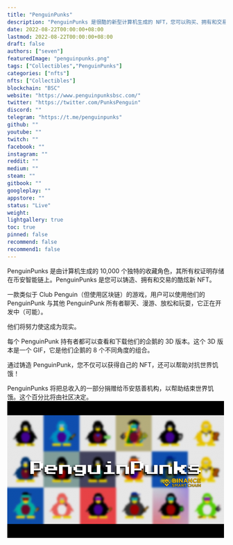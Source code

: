 ```yaml
---
title: "PenguinPunks"
description: "PenguinPunks 是很酷的新型计算机生成的 NFT，您可以购买、拥有和交易！"
date: 2022-08-22T00:00:00+08:00
lastmod: 2022-08-22T00:00:00+08:00
draft: false
authors: ["seven"]
featuredImage: "penguinpunks.png"
tags: ["Collectibles","PenguinPunks"]
categories: ["nfts"]
nfts: ["Collectibles"]
blockchain: "BSC"
website: "https://www.penguinpunksbsc.com/"
twitter: "https://twitter.com/PunksPenguin"
discord: ""
telegram: "https://t.me/penguinpunks"
github: ""
youtube: ""
twitch: ""
facebook: ""
instagram: ""
reddit: ""
medium: ""
steam: ""
gitbook: ""
googleplay: ""
appstore: ""
status: "Live"
weight: 
lightgallery: true
toc: true
pinned: false
recommend: false
recommend1: false
---
```

PenguinPunks 是由计算机生成的 10,000 个独特的收藏角色，其所有权证明存储在币安智能链上。PenguinPunks 是您可以铸造、拥有和交易的酷炫新 NFT。

一款类似于 Club Penguin（但使用区块链）的游戏，用户可以使用他们的 PenguinPunk 与其他 PenguinPunk 所有者聊天、漫游、放松和玩耍，它正在开发中（可能）。

他们将努力使这成为现实。

每个 PenguinPunk 持有者都可以查看和下载他们的企鹅的 3D 版本。这个 3D 版本是一个 GIF，它是他们企鹅的 8 个不同角度的组合。

通过铸造 PenguinPunk，您不仅可以获得自己的 NFT，还可以帮助对抗世界饥饿！

PenguinPunks 将把总收入的一部分捐赠给币安慈善机构，以帮助结束世界饥饿。这个百分比将由社区决定。 ![1](1661158793437.jpg)